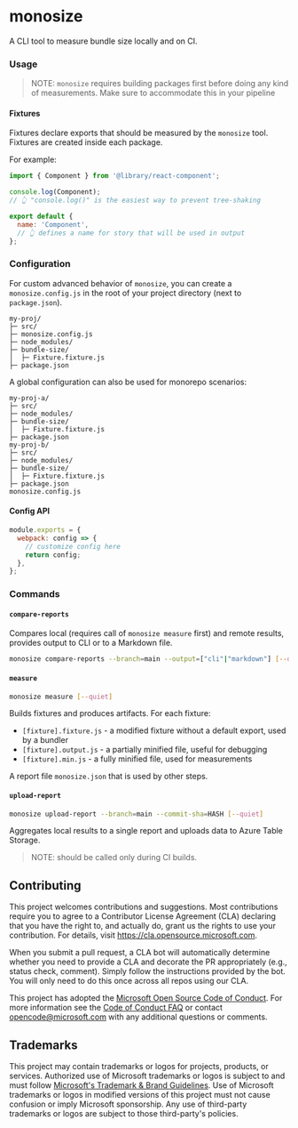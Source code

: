 # monosize

A CLI tool to measure bundle size locally and on CI.

### Usage

> NOTE: `monosize` requires building packages first before doing any kind of measurements. Make sure to accommodate this in your pipeline

#### Fixtures

Fixtures declare exports that should be measured by the `monosize` tool. Fixtures are created inside each package.

For example:

```js
import { Component } from '@library/react-component';

console.log(Component);
// 👆 "console.log()" is the easiest way to prevent tree-shaking

export default {
  name: 'Component',
  // 👆 defines a name for story that will be used in output
};
```

### Configuration

For custom advanced behavior of `monosize`, you can create a `monosize.config.js` in the root of your project directory (next to `package.json`).

```
my-proj/
├─ src/
├─ monosize.config.js
├─ node_modules/
├─ bundle-size/
│  ├─ Fixture.fixture.js
├─ package.json
```

A global configuration can also be used for monorepo scenarios:

```
my-proj-a/
├─ src/
├─ node_modules/
├─ bundle-size/
│  ├─ Fixture.fixture.js
├─ package.json
my-proj-b/
├─ src/
├─ node_modules/
├─ bundle-size/
│  ├─ Fixture.fixture.js
├─ package.json
monosize.config.js

```

#### Config API

```js
module.exports = {
  webpack: config => {
    // customize config here
    return config;
  },
};
```

### Commands

#### `compare-reports`

Compares local (requires call of `monosize measure` first) and remote results, provides output to CLI or to a Markdown file.

```sh
monosize compare-reports --branch=main --output=["cli"|"markdown"] [--quiet]
```

#### `measure`

```sh
monosize measure [--quiet]
```

Builds fixtures and produces artifacts. For each fixture:

- `[fixture].fixture.js` - a modified fixture without a default export, used by a bundler
- `[fixture].output.js` - a partially minified file, useful for debugging
- `[fixture].min.js` - a fully minified file, used for measurements

A report file `monosize.json` that is used by other steps.

#### `upload-report`

```sh
monosize upload-report --branch=main --commit-sha=HASH [--quiet]
```

Aggregates local results to a single report and uploads data to Azure Table Storage.

> NOTE: should be called only during CI builds.

## Contributing

This project welcomes contributions and suggestions. Most contributions require you to agree to a
Contributor License Agreement (CLA) declaring that you have the right to, and actually do, grant us
the rights to use your contribution. For details, visit https://cla.opensource.microsoft.com.

When you submit a pull request, a CLA bot will automatically determine whether you need to provide
a CLA and decorate the PR appropriately (e.g., status check, comment). Simply follow the instructions
provided by the bot. You will only need to do this once across all repos using our CLA.

This project has adopted the [Microsoft Open Source Code of Conduct](https://opensource.microsoft.com/codeofconduct/).
For more information see the [Code of Conduct FAQ](https://opensource.microsoft.com/codeofconduct/faq/) or
contact [opencode@microsoft.com](mailto:opencode@microsoft.com) with any additional questions or comments.

## Trademarks

This project may contain trademarks or logos for projects, products, or services. Authorized use of Microsoft
trademarks or logos is subject to and must follow
[Microsoft's Trademark & Brand Guidelines](https://www.microsoft.com/en-us/legal/intellectualproperty/trademarks/usage/general).
Use of Microsoft trademarks or logos in modified versions of this project must not cause confusion or imply Microsoft sponsorship.
Any use of third-party trademarks or logos are subject to those third-party's policies.
